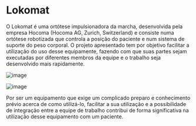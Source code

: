 # Lokomat

O Lokomat é uma ortótese impulsionadora da marcha, desenvolvida pela empresa Hocoma (Hocoma AG, Zurich, Switzerland) e consiste numa ortótese robotizada que controla a posição do paciente e num sistema de suporte do peso corporal.
O projeto apresentado tem por objetivo facilitar a utilização do uso desse equipamente, fazendo com que suas partes sejam executadas por diferentes membros da equipe e o trabalho seja desenvolvido mais rapidamente.

![image](https://github.com/Liohana/Lokomat/assets/142513545/7a26aca5-ff8d-4f93-af4b-76ad48765949)

![image](https://github.com/Liohana/Lokomat/assets/142513545/00bfa064-69c7-4275-b3fd-2772abb16ea8)

Por ser um equipamento que exige um complicado preparo e conhecimento prévio acerca de como utilizá-lo, facilitar a sua utilização e a possibilidade de integração entre a equipe de trabalho contribui de forma significativa na utilização desse equipamento com um paciente. 
